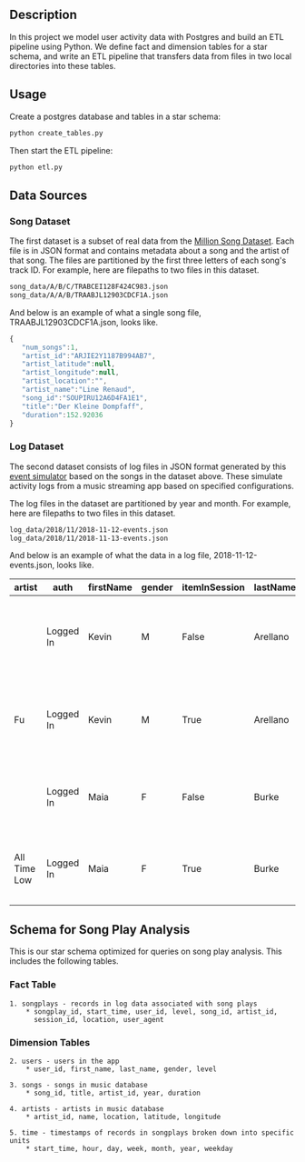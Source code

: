 ## Description

In this project we model user activity data with Postgres and build an ETL
pipeline using Python. We define fact and dimension tables for a star schema,
and write an ETL pipeline that transfers data from files in two local
directories into these tables.


## Usage

Create a postgres database and tables in a star schema:
```bash
python create_tables.py
```

Then start the ETL pipeline:
```bash
python etl.py
```

## Data Sources

### Song Dataset

The first dataset is a subset of real data from the [Million Song
Dataset](https://labrosa.ee.columbia.edu/millionsong/). Each file is in JSON
format and contains metadata about a song and the artist of that song. The
files are partitioned by the first three letters of each song's track ID. For
example, here are filepaths to two files in this dataset.

```bash
song_data/A/B/C/TRABCEI128F424C983.json
song_data/A/A/B/TRAABJL12903CDCF1A.json
```

And below is an example of what a single song file, TRAABJL12903CDCF1A.json,
looks like.

```javascript
{
   "num_songs":1,
   "artist_id":"ARJIE2Y1187B994AB7",
   "artist_latitude":null,
   "artist_longitude":null,
   "artist_location":"",
   "artist_name":"Line Renaud",
   "song_id":"SOUPIRU12A6D4FA1E1",
   "title":"Der Kleine Dompfaff",
   "duration":152.92036
}
```

### Log Dataset

The second dataset consists of log files in JSON format generated by this
[event simulator](https://github.com/Interana/eventsim) based on the songs in
the dataset above. These simulate activity logs from a music streaming app
based on specified configurations.

The log files in the dataset are partitioned by year and month. For example,
here are filepaths to two files in this dataset.

```bash
log_data/2018/11/2018-11-12-events.json
log_data/2018/11/2018-11-13-events.json
```

And below is an example of what the data in a log file, 2018-11-12-events.json,
looks like.

| artist       | auth      | firstName | gender | itemInSession | lastName |   length | level | location                             | method | page     |      registration | sessionId | song                             | status |                ts | userAgent                                                                                                                  | userId |
| ------------ | --------- | --------- | ------ | ------------- | -------- | -------- | ----- | ------------------------------------ | ------ | -------- | ----------------- | --------- | -------------------------------- | ------ | ----------------- | -------------------------------------------------------------------------------------------------------------------------- | ------ |
|              | Logged In | Kevin     | M      |         False | Arellano |          | free  | Harrisburg-Carlisle, PA              | GET    | Home     | 1.540.006.905.796 |       514 |                                  |    200 | 1.542.069.417.796 | "Mozilla/5.0 (Macintosh; Intel Mac OS X 10_9_4) AppleWebKit/537.36 (KHTML, like Gecko) Chrome/36.0.1985.125 Safari/537.36" |     66 |
| Fu           | Logged In | Kevin     | M      |          True | Arellano | 280,058… | free  | Harrisburg-Carlisle, PA              | PUT    | NextSong | 1.540.006.905.796 |       514 | Ja I Ty                          |    200 | 1.542.069.637.796 | "Mozilla/5.0 (Macintosh; Intel Mac OS X 10_9_4) AppleWebKit/537.36 (KHTML, like Gecko) Chrome/36.0.1985.125 Safari/537.36" |     66 |
|              | Logged In | Maia      | F      |         False | Burke    |          | free  | Houston-The Woodlands-Sugar Land, TX | GET    | Home     | 1.540.676.534.796 |       510 |                                  |    200 | 1.542.071.524.796 | "Mozilla/5.0 (Windows NT 6.3; WOW64) AppleWebKit/537.36 (KHTML, like Gecko) Chrome/36.0.1985.143 Safari/537.36"            |     51 |
| All Time Low | Logged In | Maia      | F      |          True | Burke    | 177,841… | free  | Houston-The Woodlands-Sugar Land, TX | PUT    | NextSong | 1.540.676.534.796 |       510 | A Party Song (The Walk of Shame) |    200 | 1.542.071.549.796 | "Mozilla/5.0 (Windows NT 6.3; WOW64) AppleWebKit/537.36 (KHTML, like Gecko) Chrome/36.0.1985.143 Safari/537.36"            |     51 |


## Schema for Song Play Analysis

This is our star schema optimized for queries on song play analysis. This
includes the following tables.

### Fact Table

    1. songplays - records in log data associated with song plays
        * songplay_id, start_time, user_id, level, song_id, artist_id,
          session_id, location, user_agent

### Dimension Tables

    2. users - users in the app
        * user_id, first_name, last_name, gender, level

    3. songs - songs in music database
        * song_id, title, artist_id, year, duration

    4. artists - artists in music database
        * artist_id, name, location, latitude, longitude

    5. time - timestamps of records in songplays broken down into specific units
        * start_time, hour, day, week, month, year, weekday
